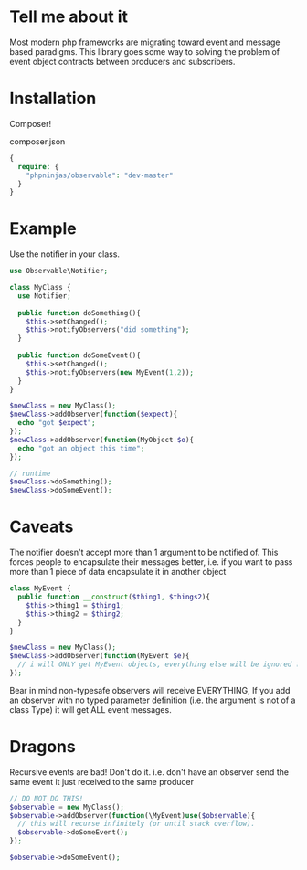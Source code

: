 Tell me about it
================

Most modern php frameworks are migrating toward event and message based paradigms.
This library goes some way to solving the problem of event object contracts between
producers and subscribers.

Installation
============

Composer!

composer.json

```php
{
  require: {
    "phpninjas/observable": "dev-master"
  }
}
```

Example
=======

Use the notifier in your class.

```php
use Observable\Notifier;

class MyClass {
  use Notifier;
  
  public function doSomething(){
    $this->setChanged();
    $this->notifyObservers("did something");
  }
  
  public function doSomeEvent(){
    $this->setChanged();
    $this->notifyObservers(new MyEvent(1,2));
  }
}

$newClass = new MyClass();
$newClass->addObserver(function($expect){
  echo "got $expect";
});
$newClass->addObserver(function(MyObject $o){
  echo "got an object this time";
});

// runtime
$newClass->doSomething();
$newClass->doSomeEvent();

```


Caveats
=======

The notifier doesn't accept more than 1 argument to be notified of.
This forces people to encapsulate their messages better, i.e. if you want
to pass more than 1 piece of data encapsulate it in another object

```php
class MyEvent {
  public function __construct($thing1, $things2){
    $this->thing1 = $thing1;
    $this->thing2 = $thing2;
  }
}

$newClass = new MyClass();
$newClass->addObserver(function(MyEvent $e){
  // i will ONLY get MyEvent objects, everything else will be ignored for me! YAY!
});

```

Bear in mind non-typesafe observers will receive EVERYTHING, 
If you add an observer with no typed parameter definition (i.e. the argument is not of a class Type) it will get
ALL event messages.

Dragons
=======

Recursive events are bad! Don't do it.
i.e. don't have an observer send the same event it just received to the same producer

```php
// DO NOT DO THIS!
$observable = new MyClass();
$observable->addObserver(function(\MyEvent)use($observable){
  // this will recurse infinitely (or until stack overflow).
  $observable->doSomeEvent();
});

$observable->doSomeEvent();

```